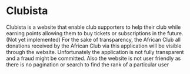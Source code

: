 # Clubista
Clubista is a website that enable club supporters to help their club while earning points allowing them to buy tickets or subscriptions in the future. (Not yet implemented) For the sake of transparency, the African Club all donations received by the African Club via this application will be visible through the website. Unfortunately the application is not fully transparent and a fraud might be committed. Also the website is not user friendly as there is no pagination or search to find the rank of a particular user
